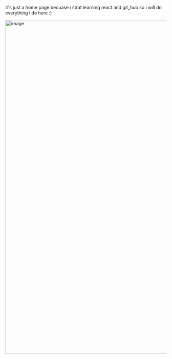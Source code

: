 it's just a home page becuase i strat learning react and git_hub so i will do everything i do here :)

<img width="1920" height="1040" alt="image" src="https://github.com/user-attachments/assets/b609f90b-b3ca-4e3a-a14b-b23b9d72e2df" />

